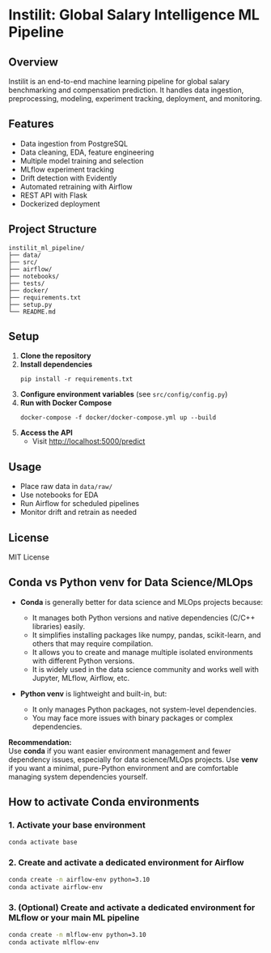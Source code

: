 # Instilit: Global Salary Intelligence ML Pipeline

## Overview

Instilit is an end-to-end machine learning pipeline for global salary benchmarking and compensation prediction. It handles data ingestion, preprocessing, modeling, experiment tracking, deployment, and monitoring.

## Features

- Data ingestion from PostgreSQL
- Data cleaning, EDA, feature engineering
- Multiple model training and selection
- MLflow experiment tracking
- Drift detection with Evidently
- Automated retraining with Airflow
- REST API with Flask
- Dockerized deployment

## Project Structure

```
instilit_ml_pipeline/
├── data/
├── src/
├── airflow/
├── notebooks/
├── tests/
├── docker/
├── requirements.txt
├── setup.py
└── README.md
```

## Setup

1. **Clone the repository**
2. **Install dependencies**
   ```
   pip install -r requirements.txt
   ```
3. **Configure environment variables** (see `src/config/config.py`)
4. **Run with Docker Compose**
   ```
   docker-compose -f docker/docker-compose.yml up --build
   ```
5. **Access the API**
   - Visit [http://localhost:5000/predict](http://localhost:5000/predict)

## Usage

- Place raw data in `data/raw/`
- Use notebooks for EDA
- Run Airflow for scheduled pipelines
- Monitor drift and retrain as needed

## License

MIT License

## Conda vs Python venv for Data Science/MLOps

- **Conda** is generally better for data science and MLOps projects because:
  - It manages both Python versions and native dependencies (C/C++ libraries) easily.
  - It simplifies installing packages like numpy, pandas, scikit-learn, and others that may require compilation.
  - It allows you to create and manage multiple isolated environments with different Python versions.
  - It is widely used in the data science community and works well with Jupyter, MLflow, Airflow, etc.

- **Python venv** is lightweight and built-in, but:
  - It only manages Python packages, not system-level dependencies.
  - You may face more issues with binary packages or complex dependencies.

**Recommendation:**  
Use **conda** if you want easier environment management and fewer dependency issues, especially for data science/MLOps projects.
Use **venv** if you want a minimal, pure-Python environment and are comfortable managing system dependencies yourself.

## How to activate Conda environments

### 1. Activate your base environment
```bash
conda activate base
```

### 2. Create and activate a dedicated environment for Airflow
```bash
conda create -n airflow-env python=3.10
conda activate airflow-env
```

### 3. (Optional) Create and activate a dedicated environment for MLflow or your main ML pipeline
```bash
conda create -n mlflow-env python=3.10
conda activate mlflow-env
```
